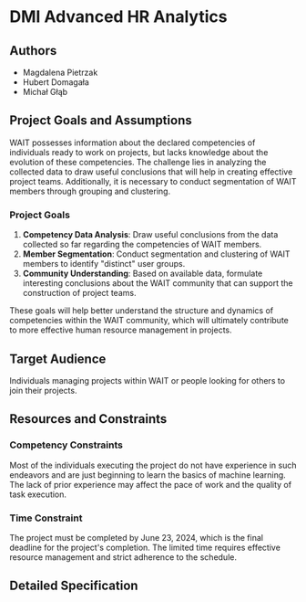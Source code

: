 # DMI Advanced HR Analytics

## Authors
- Magdalena Pietrzak
- Hubert Domagała
- Michał Głąb

## Project Goals and Assumptions

WAIT possesses information about the declared competencies of individuals ready to work on projects, but lacks knowledge about the evolution of these competencies. The challenge lies in analyzing the collected data to draw useful conclusions that will help in creating effective project teams. Additionally, it is necessary to conduct segmentation of WAIT members through grouping and clustering.

### Project Goals
1. **Competency Data Analysis**: Draw useful conclusions from the data collected so far regarding the competencies of WAIT members.
2. **Member Segmentation**: Conduct segmentation and clustering of WAIT members to identify "distinct" user groups.
3. **Community Understanding**: Based on available data, formulate interesting conclusions about the WAIT community that can support the construction of project teams.

These goals will help better understand the structure and dynamics of competencies within the WAIT community, which will ultimately contribute to more effective human resource management in projects.

## Target Audience
Individuals managing projects within WAIT or people looking for others to join their projects.

## Resources and Constraints

### Competency Constraints
Most of the individuals executing the project do not have experience in such endeavors and are just beginning to learn the basics of machine learning. The lack of prior experience may affect the pace of work and the quality of task execution.

### Time Constraint
The project must be completed by June 23, 2024, which is the final deadline for the project's completion. The limited time requires effective resource management and strict adherence to the schedule.

## Detailed Specification




